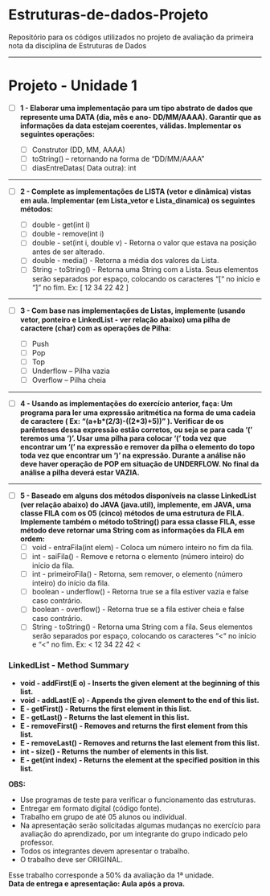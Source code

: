 # Estruturas-de-dados-Projeto
Repositório para os códigos utilizados no projeto de avaliação da primeira nota da disciplina de Estruturas de Dados
- - - - 
# Projeto - Unidade 1 #

- [ ] __1 - Elaborar uma implementação para um tipo abstrato de dados que represente uma DATA (dia, mês e ano- DD/MM/AAAA). Garantir que as informações da data estejam coerentes, válidas. Implementar os seguintes operações:__

  - [ ] Construtor (DD, MM, AAAA)
  - [ ] toString() – retornando na forma de “DD/MM/AAAA” 
  - [ ] diasEntreDatas( Data outra): int

- - - - 
- [ ] __2 - Complete as implementações de LISTA (vetor e dinâmica) vistas em aula. Implementar (em Lista_vetor e Lista_dinamica)  os seguintes métodos:__

  - [ ] double  - get(int i)
  - [ ] double  - remove(int i)
  - [ ] double  - set(int i, double v) - Retorna o valor que estava na posição antes de ser alterado.
  - [ ] double  - media() - Retorna a média dos valores da Lista.
  - [ ] String  - toString() - Retorna uma String com a Lista. Seus elementos serão separados por espaço, colocando os caracteres “[“ no início e “]” no fim. Ex: [ 12 34 22 42 ]

- - - - 

- [ ] __3 - Com base nas implementações de Listas, implemente (usando vetor, ponteiro e LinkedList - ver relação abaixo) uma pilha de caractere (char) com as operações de Pilha:__
  
  - [ ] Push
  - [ ] Pop
  - [ ] Top
  - [ ] Underflow – Pilha vazia
  - [ ] Overflow – Pilha cheia 

- - - - 

- [ ] __4 - Usando as implementações do exercício anterior, faça: Um programa para ler uma expressão aritmética na forma de uma cadeia de caractere ( Ex: “(a+b*(2/3)-((2*3)+5))” ). Verificar de os parênteses dessa expressão estão corretos, ou seja se para cada ‘(’ teremos uma ‘)’. Usar uma pilha para colocar ‘(’ toda vez que encontrar um ‘(’ na expressão e remover da pilha o elemento do topo toda vez que encontrar um ‘)’  na expressão. Durante a análise não deve haver operação de POP em situação de UNDERFLOW. No final da análise a pilha deverá estar VAZIA.__
  
- - - - 

- [ ] __5 - Baseado em alguns dos métodos disponíveis na classe LinkedList (ver relação abaixo) do JAVA (java.util), implemente, em JAVA, uma classe FILA com os 05 (cinco) métodos de uma estrutura de FILA. Implemente também o método toString() para essa classe FILA, esse método deve retornar uma String com as informações da FILA em ordem:__
  - [ ] void - entraFila(int elem) - Coloca um número inteiro no fim da fila.
  - [ ] int - saiFila() - Remove e retorna o elemento (número inteiro) do início da fila.
  - [ ] int - primeiroFila() - Retorna, sem remover, o elemento (número inteiro) do início da fila.
  - [ ] boolean - underflow() - Retorna true se a fila estiver vazia e false caso contrário.
  - [ ] boolean - overflow() - Retorna true se a fila estiver cheia e false caso contrário.
  - [ ] String - toString() - Retorna uma String com a fila. Seus elementos serão separados por espaço, colocando os caracteres “<“ no início e “<” no fim. Ex: < 12 34 22 42 < 

### LinkedList - Method Summary ###
  - __void - addFirst(E o) - Inserts the given element at the beginning of this list.__
  - __void - addLast(E o) - Appends the given element to the end of this list.__
  - __E - getFirst() - Returns the first element in this list.__
  - __E - getLast() - Returns the last element in this list.__
  - __E - removeFirst() - Removes and returns the first element from this list.__
  - __E - removeLast() - Removes and returns the last element from this list.__
  - __int - size() - Returns the number of elements in this list.__
  - __E - get(int index) - Returns the element at the specified position in this list.__

__OBS:__
  - Use programas de teste para verificar o funcionamento das estruturas.
  - Entregar em formato digital (código fonte).
  - Trabalho em grupo de até 05 alunos ou individual.
  - Na apresentação serão solicitadas algumas mudanças no exercício para avaliação do aprendizado, por um integrante do grupo indicado pelo professor.
  - Todos os integrantes devem apresentar o trabalho.
  - O trabalho deve ser ORIGINAL.

Esse trabalho corresponde a 50% da avaliação da 1ª unidade.  
__Data de entrega e apresentação: Aula após a prova.__



 

  
